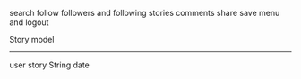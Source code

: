search
follow
followers and following
stories
comments
share
save
menu and logout

Story model
_____________
user 
story String
date

